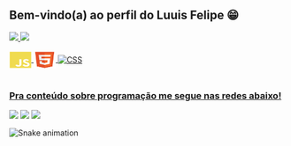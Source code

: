 ## Bem-vindo(a) ao perfil do Luuis Felipe 😁

 <div>
  <a href="https://github.com/Luuisfeeh">
  <img height="180em" src="https://github-readme-stats.vercel.app/api?username=Luuisfeeh&show_icons=true&theme=dracula&include_all_commits=true&count_private=true"/>
  <img height="180em" src="https://github-readme-stats.vercel.app/api/top-langs/?username=Luuisfeeh&layout=compact&langs_count=6&theme=tokyonight"/>
</div>
<div style="display: inline_block"><br>
  <img align="center" alt="Js" height="30" width="40" src="https://raw.githubusercontent.com/devicons/devicon/master/icons/javascript/javascript-plain.svg">
  <img align="center" alt="HTML" height="30" width="40" src="https://raw.githubusercontent.com/devicons/devicon/master/icons/html5/html5-original.svg">
  <img align="center" alt="CSS" height="30" width="40" src="[https://raw.githubusercontent.com/devicons/devicon/master/icons/css3/css3-original.svg](https://www.google.com/search?q=python&client=opera-gx&sca_esv=559545509&sxsrf=AB5stBhOcpqPCxaNc4gYaE--TZTgkHXAZA:1692833325445&tbm=isch&source=iu&ictx=1&vet=1&fir=hs-cfTjLDWwuFM%252C3wRBXLyvECcz0M%252C%252Fm%252F05z1_%253BwJ_8EiJgjRaS-M%252CbUDseR39sGstrM%252C_%253BScVqN6r3-Nhw3M%252CD3HgVGwizTVPMM%252C_%253BXmmuGvoln--UuM%252Ck36Oe0TGOvdiNM%252C_%253BjpSu05c7K8-dsM%252CLBST9_yLP6F9yM%252C_&usg=AI4_-kRKy3fNh_GKzyM-iWUvoBIuWxgu-w&sa=X&ved=2ahUKEwjIzZrI9_OAAxWQpJUCHQEDASoQ_B16BAhXEAE#imgrc=hs-cfTjLDWwuFM)">
</div>
 
 <br>
 
  ### Pra conteúdo sobre programação me segue nas redes abaixo!
 
<div> 
 
  <a href="https://www.instagram.com/luisfelipe_pontes/" target="_blank"><img src="https://img.shields.io/badge/-Instagram-%23E4405F?style=for-the-badge&logo=instagram&logoColor=white" target="_blank"></a>
  <a href="mailto:luis.felipeponte03@gmail.com"><img src="https://img.shields.io/badge/-Gmail-%23333?style=for-the-badge&logo=gmail&logoColor=white" target="_blank"></a>
  <a href="www.linkedin.com/in/luis-felipe-pontes-362378239" target="_blank"><img src="https://img.shields.io/badge/-LinkedIn-%230077B5?style=for-the-badge&logo=linkedin&logoColor=white" target="_blank"></a> 
 
  ![Snake animation](https://github.com/Luuisfeeh/Luuisfeeh/blob/output/github-contribution-grid-snake.svg)

</div>
